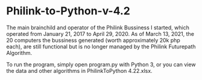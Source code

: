 # Philink-to-Python-v-4.2
The main brainchild and operator of the Philink Bussiness I started, which operated from January 21, 2017 to April 29, 2020. As of March 13, 2021, the 20 computers the bussiness generated (worth approximately 20k php each), are still functional but is no longer managed by the Philink Futurepath Algorithm.


To run the program, simply open program.py with Python 3, or you can view the data and other algorithms in PhilinkToPython 4.22.xlsx.
